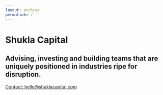 ```yaml
---
layout: archive
permalink: /
---
```


<h1 class="logo">Shukla Capital</h1>
<h2>Advising, investing and building teams that are uniquely positioned in industries ripe for disruption.</h2>
<a href="mailto:hello@shuklacapital.com">Contact: hello@shuklacapital.com</a>
